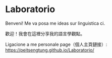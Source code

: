 # Laboratorio
Benveni! Me va posa me ideas sur linguistica ci.

歡迎！我會在這裡分享我的語言學觀點。

Ligacione a me personale page（個人主頁鏈接）: https://peitsengtung.github.io/Laboratorio/
